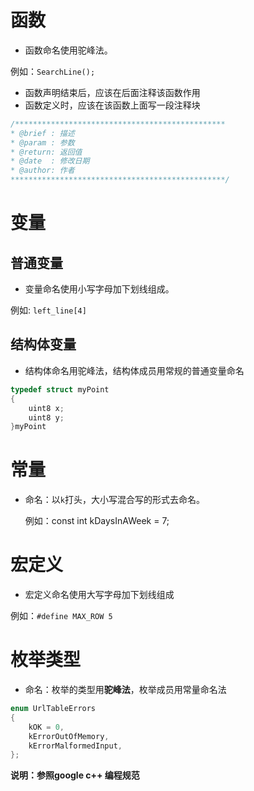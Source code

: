 # 函数

-   函数命名使用驼峰法。

例如：`SearchLine();`

-   函数声明结束后，应该在后面注释该函数作用
-   函数定义时，应该在该函数上面写一段注释块

```c
/***********************************************
* @brief : 描述
* @param : 参数
* @return: 返回值
* @date  : 修改日期
* @author: 作者
************************************************/
```



# 变量

## 普通变量

-   变量命名使用小写字母加下划线组成。

例如: `left_line[4]`

## 结构体变量

-   结构体命名用驼峰法，结构体成员用常规的普通变量命名

```c
typedef struct myPoint
{
    uint8 x;
    uint8 y;
}myPoint
```

# 常量

-   命名：以`k`打头，大小写混合写的形式去命名。

    例如：const int kDaysInAWeek = 7;

# 宏定义

-   宏定义命名使用大写字母加下划线组成

例如：`#define MAX_ROW 5`

# 枚举类型

-   命名：枚举的类型用**驼峰法**，枚举成员用常量命名法

```c
enum UrlTableErrors 
{
    kOK = 0,
    kErrorOutOfMemory,
    kErrorMalformedInput,
};
```

**说明：参照google c++ 编程规范**
